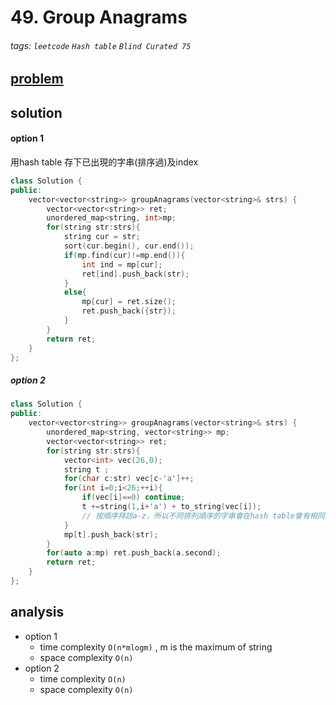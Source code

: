 # 49. Group Anagrams


###### tags: `leetcode` `Hash table` `Blind Curated 75`

## [problem](https://leetcode.com/problems/group-anagrams/)

## solution

#### option 1 
用hash table 存下已出現的字串(排序過)及index

```c++
class Solution {
public:
    vector<vector<string>> groupAnagrams(vector<string>& strs) {
        vector<vector<string>> ret;
        unordered_map<string, int>mp;
        for(string str:strs){
            string cur = str;
            sort(cur.begin(), cur.end());
            if(mp.find(cur)!=mp.end()){
                int ind = mp[cur];
                ret[ind].push_back(str);
            }
            else{
                mp[cur] = ret.size();
                ret.push_back({str});
            }
        }
        return ret;
    }
};
```

##### option 2

```c++
class Solution {
public:
    vector<vector<string>> groupAnagrams(vector<string>& strs) {
        unordered_map<string, vector<string>> mp;
        vector<vector<string>> ret;
        for(string str:strs){
            vector<int> vec(26,0);
            string t ;
            for(char c:str) vec[c-'a']++;
            for(int i=0;i<26;++i){
                if(vec[i]==0) continue;
                t +=string(1,i+'a') + to_string(vec[i]);
                // 按順序拜訪a-z，所以不同排列順序的字串會在hash table會有相同的key
            }
            mp[t].push_back(str);
        }
        for(auto a:mp) ret.push_back(a.second);
        return ret;
    }
};
```
## analysis
- option 1
    - time complexity `O(n*mlogm)` , m is the maximum of string
    - space complexity `O(n)`
- option 2
    - time complexity `O(n)`
    - space complexity `O(n)`
